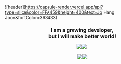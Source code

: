 ![header](https://capsule-render.vercel.app/api?type=slice&color=FFA459&height=400&text=Jo Hang Joon&fontColor=363433)

<h3 align="center">I am a growing developer,<br>but I will make better world!</h3>



<p align="center"><img src="https://img.shields.io/badge/Gmail-EA4335?style=flat-square&logo=Gmail&logoColor=white&link=wngkd441@gmail.com"><img src="https://img.shields.io/badge/GitHub-181717?style=flat-square&logo=Github&logoColor=white&link=https://github.com/wngkd441"></a>&nbsp</p>

<p align="center"><img src="https://img.shields.io/badge/Python-3776AB?style=flat-square&logo=Python&logoColor=white"><img src="https://img.shields.io/badge/AI / ML-FB7A3B?style=flat-square&logo=GitBook&logoColor=white"></p>





















